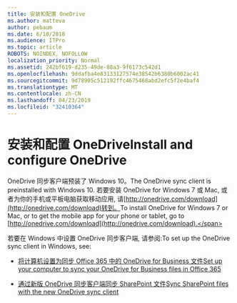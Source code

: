 ```yaml
---
title: 安装和配置 OneDrive
ms.author: matteva
author: pebaum
ms.date: 6/10/2018
ms.audience: ITPro
ms.topic: article
ROBOTS: NOINDEX, NOFOLLOW
localization_priority: Normal
ms.assetid: 242bf619-d235-49de-88a3-9f6173c542d1
ms.openlocfilehash: 9ddafba4e83133127574e38542b6380b6002ac41
ms.sourcegitcommit: 9d78905c512192ffc4675468abd2efc5f2e4baf4
ms.translationtype: MT
ms.contentlocale: zh-CN
ms.lasthandoff: 04/23/2019
ms.locfileid: "32410364"
---
```

# <a name="install-and-configure-onedrive"></a><span data-ttu-id="69a56-102">安装和配置 OneDrive</span><span class="sxs-lookup"><span data-stu-id="69a56-102">Install and configure OneDrive</span></span>

<span data-ttu-id="69a56-103">OneDrive 同步客户端预装了 Windows 10。</span><span class="sxs-lookup"><span data-stu-id="69a56-103">The OneDrive sync client is preinstalled with Windows 10.</span></span> <span data-ttu-id="69a56-104">若要安装 OneDrive for Windows 7 或 Mac, 或者为你的手机或平板电脑获取移动应用, 请[http://onedrive.com/download](http://onedrive.com/download)转到。</span><span class="sxs-lookup"><span data-stu-id="69a56-104">To install OneDrive for Windows 7 or Mac, or to get the mobile app for your phone or tablet, go to [http://onedrive.com/download](http://onedrive.com/download).</span></span>
  
<span data-ttu-id="69a56-105">若要在 Windows 中设置 OneDrive 同步客户端, 请参阅:</span><span class="sxs-lookup"><span data-stu-id="69a56-105">To set up the OneDrive sync client in Windows, see:</span></span>
  
- [<span data-ttu-id="69a56-106">将计算机设置为同步 Office 365 中的 OneDrive for Business 文件</span><span class="sxs-lookup"><span data-stu-id="69a56-106">Set up your computer to sync your OneDrive for Business files in Office 365</span></span>](https://go.microsoft.com/fwlink/?linkid=533375)
    
- [<span data-ttu-id="69a56-107">通过新版 OneDrive 同步客户端同步 SharePoint 文件</span><span class="sxs-lookup"><span data-stu-id="69a56-107">Sync SharePoint files with the new OneDrive sync client</span></span>](https://go.microsoft.com/fwlink/?linkid=871666)
    

